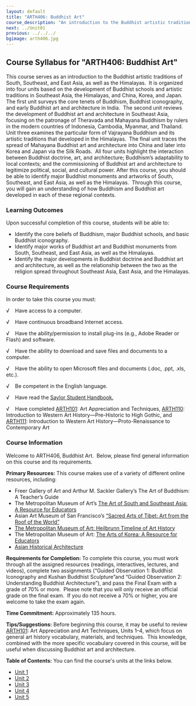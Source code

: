 ```yaml
---
layout: default
title: "ARTH406: Buddhist Art"
course_description: "An introduction to the Buddhist artistic traditions of South, Southeast, and East Asia. This course highlights the interaction between Buddhist doctrine, art and architecture as Buddhism spread and developed in a variety of regional contexts."
next: ../Unit01
previous: ../../../
bgimage: arth406.jpg
---
```

Course Syllabus for "ARTH406: Buddhist Art"
-------------------------------------------

This course serves as an introduction to the Buddhist artistic
traditions of South, Southeast, and East Asia, as well as the
Himalayas.  It is organized into four units based on the development of
Buddhist schools and artistic traditions in Southeast Asia, the
Himalayas, and China, Korea, and Japan.  The first unit surveys the core
tenets of Buddhism, Buddhist iconography, and early Buddhist art and
architecture in India.  The second unit reviews the development of
Buddhist art and architecture in Southeast Asia, focusing on the
patronage of Theravada and Mahayana Buddhism by rulers in the modern
countries of Indonesia, Cambodia, Myanmar, and Thailand.  Unit three
examines the particular form of Vajrayana Buddhism and its artistic
traditions that developed in the Himalayas.  The final unit traces the
spread of Mahayana Buddhist art and architecture into China and later
into Korea and Japan via the Silk Roads.  All four units highlight the
interaction between Buddhist doctrine, art, and architecture; Buddhism’s
adaptability to local contexts; and the commissioning of Buddhist art
and architecture to legitimize political, social, and cultural power.
After this course, you should be able to identify major Buddhist
monuments and artworks of South, Southeast, and East Asia, as well as
the Himalayas.  Through this course, you will gain an understanding of
how Buddhism and Buddhist art developed in each of these regional
contexts.

### Learning Outcomes

Upon successful completion of this course, students will be able to:

-   Identify the core beliefs of Buddhism, major Buddhist schools, and
    basic Buddhist iconography.
-   Identify major works of Buddhist art and Buddhist monuments from
    South, Southeast, and East Asia, as well as the Himalayas.
-   Identify the major developments in Buddhist doctrine and Buddhist
    art and architecture, as well as the relationship between the two as
    the religion spread throughout Southeast Asia, East Asia, and the
    Himalayas.

### Course Requirements

In order to take this course you must:  
  
 √    Have access to a computer.  
  
 √    Have continuous broadband Internet access.  
  
 √    Have the ability/permission to install plug-ins (e.g., Adobe
Reader or Flash) and software.  
  
 √    Have the ability to download and save files and documents to a
computer.  
  
 √    Have the ability to open Microsoft files and documents (.doc,
.ppt, .xls, etc.).  
  
 √    Be competent in the English language.

√    Have read the [Saylor Student
Handbook.](http://www.saylor.org/site/wp-content/uploads/2012/05/Saylor-StudentHandbook.pdf)

√    Have completed [ARTH101](http://www.saylor.org/courses/arth101/):
Art Appreciation and Techniques,
[ARTH110](http://www.saylor.org/arth110): Introduction to Western Art
History—Pre-Historic to High Gothic, and
[ARTH111](http://www.saylor.org/courses/arth111/): Introduction to
Western Art History—Proto-Renaissance to Contemporary Art

### Course Information

Welcome to ARTH406, Buddhist Art.  Below, please find general
information on this course and its requirements. 

**Primary Resources:** This course makes use of a variety of different
online resources, including:

-   Freer Gallery of Art and Arthur M. Sackler Gallery’s The Art of
    Buddhism: A Teacher’s Guide
-   The Metropolitan Museum of Art’s [The Art of South and Southeast
    Asia: A Resource for
    Educators](http://www.metmuseum.org/en/learn/for-educators/publications-for-educators/the-art-of-south-and-southeast-asia)
-   Asian Art Museum of San Francisco’s [“Sacred Arts of Tibet: Art from
    the Roof of the
    World”](http://www.asianart.org/pdf/education/Sacred-Arts-of-Tibet.pdf)
-   [The Metropolitan Museum of Art: Heilbrunn Timeline of Art
    History](http://www.metmuseum.org/toah/)
-   The Metropolitan Museum of Art: [The Arts of Korea: A Resource for
    Educators](http://www.metmuseum.org/learn/for-educators/publications-for-educators/the-arts-of-korea)
-   [Asian Historical
    Architecture](http://www.orientalarchitecture.com/)

**Requirements for Completion:** To complete this course, you must work
through all the assigned resources (readings, interactives, lectures,
and videos), complete two assignments (“Guided Observation 1: Buddhist
Iconography and Kushan Buddhist Sculpture”and “Guided Observation 2:
Understanding Buddhist Architecture”), and pass the Final Exam with a
grade of 70% or more.  Please note that you will only receive an
official grade on the final exam.  If you do not receive a 70% or
higher, you are welcome to take the exam again.

**Time Commitment:** Approximately 135 hours.

**Tips/Suggestions:** Before beginning this course, it may be useful to
review [ARTH101](http://www.saylor.org/courses/arth101/): Art
Appreciation and Art Techniques, Units 1–4, which focus on general art
history vocabulary, materials, and techniques.  This knowledge, combined
with the more specific vocabulary covered in this course, will be useful
when discussing Buddhist art and architecture.

**Table of Contents:** You can find the course's units at the links below.

- [Unit 1](https://legacy.saylor.org/arth406/Unit01/)
- [Unit 2](https://legacy.saylor.org/arth406/Unit02/)
- [Unit 3](https://legacy.saylor.org/arth406/Unit03/)
- [Unit 4](https://legacy.saylor.org/arth406/Unit04/)
- [Unit 5](https://legacy.saylor.org/arth406/Unit05/)
